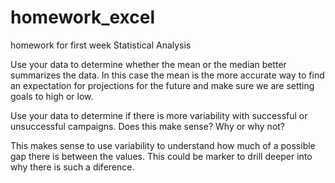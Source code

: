  # homework_excel
homework for first week
Statistical Analysis

Use your data to determine whether the mean or the median better summarizes the data.
	In this case the mean is the more accurate way to find an expectation for projections
	for the future and make sure we are setting goals to high or low.

Use your data to determine if there is more variability with successful or unsuccessful
campaigns. Does this make sense? Why or why not?

This makes sense to use variability to understand how much of a possible gap there is between the 
values. This could be marker to drill deeper into why there is such a diference.
